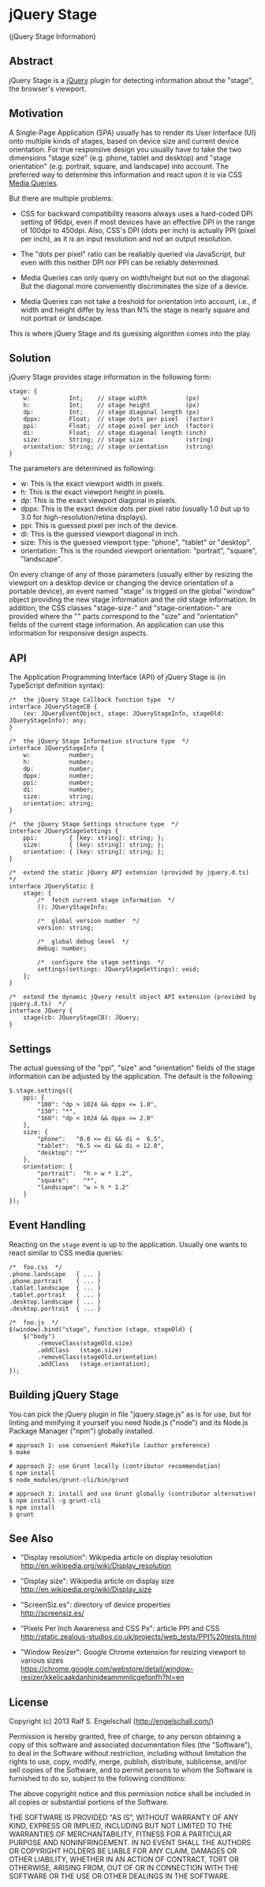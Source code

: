 
jQuery Stage
============

(jQuery Stage Information)

Abstract
--------

jQuery Stage is a [jQuery](http://jquery.com/) plugin for detecting
information about the "stage", the browser's viewport.

Motivation
----------

A Single-Page Application (SPA) usually has to render its User Interface
(UI) onto multiple kinds of stages, based on device size and current
device orientation. For true responsive design you usually have to take
the two dimensions "stage size" (e.g. phone, tablet and desktop) and
"stage orientation" (e.g. portrait, square, and landscape) into account.
The preferred way to determine this information and react upon it
is via CSS [Media Queries](http://www.w3.org/TR/css3-mediaqueries/).

But there are multiple problems:

- CSS for backward compatibility reasons
  always uses a hard-coded DPI setting of 96dpi, even if most devices
  have an effective DPI in the range of 100dpi to 450dpi. Also, CSS's
  DPI (dots per inch) is actually PPI (pixel per inch), as it is an
  input resolution and not an output resolution.

- The "dots per pixel" ratio can be realiably queried via JavaScript,
  but even with this neither DPI nor PPI can be reliably determined.

- Media Queries can only query on width/height but not on the diagonal.
  But the diagonal more conveniently discriminates the size of a device.

- Media Queries can not take a treshold for orientation into account,
  i.e., if width and height differ by less than N% the stage is nearly
  square and not portrait or landscape.

This is where jQuery Stage and its guessing algorithm comes into the play.

Solution
--------

jQuery Stage provides stage information in the following form:

    stage: {
        w:           Int;    // stage width           (px)
        h:           Int;    // stage height          (px)
        dp:          Int;    // stage diagonal length (px)
        dppx:        Float;  // stage dots per pixel  (factor)
        ppi:         Float;  // stage pixel per inch  (factor)
        di:          Float;  // stage diagonal length (inch)
        size:        String; // stage size            (string)
        orientation: String; // stage orientation     (string)
    }

The parameters are determined as following:

- w: This is the exact viewport width in pixels.
- h: This is the exact viewport height in pixels.
- dp: This is the exact viewport diagonal in pixels.
- dppx: This is the exact device dots per pixel ratio (usually 1.0 but up to 3.0 for high-resolution/retina displays).
- ppi: This is guessed pixel per inch of the device.
- di: This is the guessed viewport diagonal in inch.
- size: This is the guessed viewport type: "phone", "tablet" or "desktop".
- orientation: This is the rounded viewport orientation: "portrait", "square", "landscape".

On every change of any of those parameters (usually either by resizing
the viewport on a desktop device or changing the device orientation of
a portable device), an event named "stage" is trigged on the global
"window" object providing the new stage information and the old stage
information. In addition, the CSS classes "stage-size-<name>" and
"stage-orientation-<name>" are provided where the "<name>" parts
correspond to the "size" and "orientation" fields of the current stage
information. An application can use this information for responsive
design aspects.

API
---

The Application Programming Interface (API) of jQuery Stage is
(in TypeScript definition syntax):

    /*  the jQuery Stage Callback function type  */
    interface JQueryStageCB {
        (ev: JQueryEventObject, stage: JQueryStageInfo, stageOld: JQueryStageInfo): any;
    }

    /*  the jQuery Stage Information structure type  */
    interface JQueryStageInfo {
        w:           number;
        h:           number;
        dp:          number;
        dppx:        number;
        ppi:         number;
        di:          number;
        size:        string;
        orientation: string;
    }

    /*  the jQuery Stage Settings structure type  */
    interface JQueryStageSettings {
        ppi:         { [key: string]: string; };
        size:        { [key: string]: string; };
        orientation: { [key: string]: string; };
    }

    /*  extend the static jQuery API extension (provided by jquery.d.ts)  */
    interface JQueryStatic {
        stage: {
            /*  fetch current stage information  */
            (): JQueryStageInfo;

            /*  global version number  */
            version: string;

            /*  global debug level  */
            debug: number;

            /*  configure the stage settings  */
            settings(settings: JQueryStageSettings): void;
        };
    }

    /*  extend the dynamic jQuery result object API extension (provided by jquery.d.ts)  */
    interface JQuery {
        stage(cb: JQueryStageCB): JQuery;
    }

Settings
--------

The actual guessing of the "ppi", "size" and "orientation" fields
of the stage information can be adjusted by the application. The
default is the following:

    $.stage.settings({
        ppi: {
            "100": "dp > 1024 && dppx <= 1.0",
            "130": "*",
            "160": "dp < 1024 && dppx >= 2.0"
        },
        size: {
            "phone":   "0.0 <= di && di <  6.5",
            "tablet":  "6.5 <= di && di < 12.0",
            "desktop": "*"
        },
        orientation: {
            "portrait":  "h > w * 1.2",
            "square":    "*",
            "landscape": "w > h * 1.2"
        }
    });

Event Handling
--------------

Reacting on the `stage` event is up to the application.
Usually one wants to react similar to CSS media queries:

    /*  foo.css  */
    .phone.landscape   { ... }
    .phone.portrait    { ... }
    .tablet.landscape  { ... }
    .tablet.portrait   { ... }
    .desktop.landscape { ... }
    .desktop.portrait  { ... }

    /*  foo.js  */
    $(window).bind("stage", function (stage, stageOld) {
        $("body")
            .removeClass(stageOld.size)
            .addClass   (stage.size)
            .removeClass(stageOld.orientation)
            .addClass   (stage.orientation);
    });

Building jQuery Stage
---------------------

You can pick the jQuery plugin in file "jquery.stage.js" as is for use,
but for linting and minifying it yourself you need Node.js ("node") and
its Node.js Package Manager ("npm") globally installed.

    # approach 1: use convenient Makefile (author preference)
    $ make

    # approach 2: use Grunt locally (contributor recommendation)
    $ npm install
    $ node_modules/grunt-cli/bin/grunt

    # approach 3: install and use Grunt globally (contributor alternative)
    $ npm install -g grunt-cli
    $ npm install
    $ grunt

See Also
--------

- "Display resolution": Wikipedia article on display resolution<br/>
  http://en.wikipedia.org/wiki/Display_resolution

- "Display size": Wikipedia article on display size<br/>
  http://en.wikipedia.org/wiki/Display_size

- "ScreenSiz.es": directory of device properties<br/>
  http://screensiz.es/

- "Pixels Per Inch Awareness and CSS Px": article PPI and CSS<br/>
  http://static.zealous-studios.co.uk/projects/web_tests/PPI%20tests.html

- "Window Resizer": Google Chrome extension for resizing viewport to various sizes<br/>
  https://chrome.google.com/webstore/detail/window-resizer/kkelicaakdanhinjdeammmilcgefonfh?hl=en

License
-------

Copyright (c) 2013 Ralf S. Engelschall (http://engelschall.com/)

Permission is hereby granted, free of charge, to any person obtaining
a copy of this software and associated documentation files (the
"Software"), to deal in the Software without restriction, including
without limitation the rights to use, copy, modify, merge, publish,
distribute, sublicense, and/or sell copies of the Software, and to
permit persons to whom the Software is furnished to do so, subject to
the following conditions:

The above copyright notice and this permission notice shall be included
in all copies or substantial portions of the Software.

THE SOFTWARE IS PROVIDED "AS IS", WITHOUT WARRANTY OF ANY KIND,
EXPRESS OR IMPLIED, INCLUDING BUT NOT LIMITED TO THE WARRANTIES OF
MERCHANTABILITY, FITNESS FOR A PARTICULAR PURPOSE AND NONINFRINGEMENT.
IN NO EVENT SHALL THE AUTHORS OR COPYRIGHT HOLDERS BE LIABLE FOR ANY
CLAIM, DAMAGES OR OTHER LIABILITY, WHETHER IN AN ACTION OF CONTRACT,
TORT OR OTHERWISE, ARISING FROM, OUT OF OR IN CONNECTION WITH THE
SOFTWARE OR THE USE OR OTHER DEALINGS IN THE SOFTWARE.

